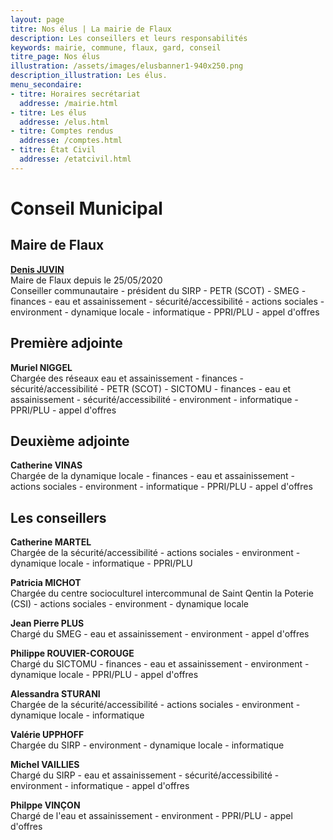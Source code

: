 ```yaml
---
layout: page
titre: Nos élus | La mairie de Flaux
description: Les conseillers et leurs responsabilités
keywords: mairie, commune, flaux, gard, conseil
titre_page: Nos élus
illustration: /assets/images/elusbanner1-940x250.png
description_illustration: Les élus.
menu_secondaire:
- titre: Horaires secrétariat
  addresse: /mairie.html
- titre: Les élus
  addresse: /elus.html
- titre: Comptes rendus
  addresse: /comptes.html
- titre: État Civil
  addresse: /etatcivil.html
---
```



# Conseil Municipal

## Maire de Flaux
<a href="/assets/flyer/affiche Denis 2-3-2_compressed.pdf">**Denis JUVIN**</a> <br/>
Maire de Flaux depuis le 25/05/2020<br/>
Conseiller communautaire - président du SIRP - PETR (SCOT) - SMEG - finances - eau et assainissement - sécurité/accessibilité - actions sociales - environment - dynamique locale - informatique - PPRI/PLU - appel d'offres

## Première adjointe
**Muriel NIGGEL**  <br/>
Chargée des réseaux eau et assainissement - finances - sécurité/accessibilité - PETR (SCOT) - SICTOMU - finances - eau et assainissement - sécurité/accessibilité - environment - informatique - PPRI/PLU - appel d'offres


## Deuxième adjointe 
**Catherine VINAS** <br/>
Chargée de la dynamique locale - finances - eau et assainissement - actions sociales - environment - informatique - PPRI/PLU - appel d'offres


## Les conseillers
**Catherine MARTEL** <br/>
Chargée de la sécurité/accessibilité - actions sociales - environment - dynamique locale - informatique - PPRI/PLU<br/>

**Patricia MICHOT** <br/>
Chargée du centre socioculturel intercommunal de Saint Qentin la Poterie (CSI) - actions sociales - environment - dynamique locale<br/>

**Jean Pierre PLUS** <br/>
Chargé du SMEG - eau et assainissement - environment - appel d'offres<br/>

**Philippe ROUVIER-COROUGE** <br/>
Chargé du SICTOMU - finances - eau et assainissement - environment - dynamique locale - PPRI/PLU - appel d'offres
<br/>

**Alessandra STURANI** <br/>
Chargée de la sécurité/accessibilité - actions sociales - environment - dynamique locale - informatique<br/>

**Valérie UPPHOFF** <br/>
Chargée du SIRP - environment - dynamique locale - informatique<br/>

**Michel VAILLIES**<br/>
Chargé du SIRP - eau et assainissement - sécurité/accessibilité - environment - informatique - appel d'offres<br/>

**Philppe VINÇON** <br/>
Chargé de l'eau et assainissement - environment - PPRI/PLU - appel d'offres<br/>
